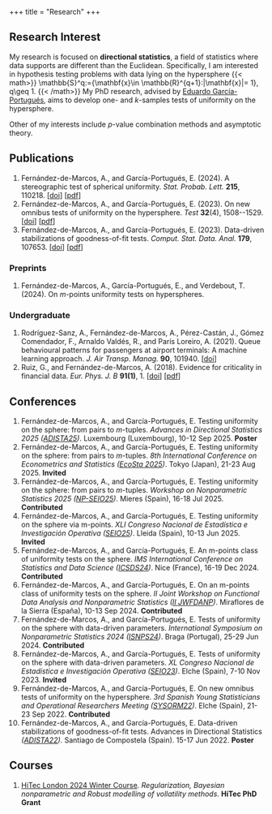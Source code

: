 +++
title = "Research"
+++

## Research Interest

My research is focused on **directional statistics**, a field of statistics where data supports are different than the Euclidean. Specifically, I am interested in hypothesis testing problems with data lying on the hypersphere 
{{< math>}}
\mathbb{S}^q:=\{\mathbf{x}\in \mathbb{R}^{q+1}:\|\mathbf{x}\|= 1\}, q\geq 1.
{{< /math>}}
My PhD research, advised by <a href="https://egarpor.github.io/" target="_blank">Eduardo García-Portugués</a>, aims to develop one- and $k$-samples tests of uniformity on the hypersphere.

Other of my interests include $p$-value combination methods and asymptotic theory.

## Publications

1. Fernández-de-Marcos, A., and García-Portugués, E. (2024). A stereographic test of spherical uniformity. *Stat. Probab. Lett.*&nbsp;**215**, 110218. [<a href="https://doi.org/10.1016/j.spl.2024.110218" target="_blank">doi</a>] [<a href="https://arxiv.org/pdf/2405.13531.pdf" target="_blank">pdf</a>]
1. Fernández-de-Marcos, A., and García-Portugués, E. (2023). On new omnibus tests of uniformity on the hypersphere. *Test*&nbsp;**32**(4), 1508--1529. [<a href="https://doi.org/10.1007/s11749-023-00882-x" target="_blank">doi</a>] [<a href="https://arxiv.org/pdf/2304.04519.pdf" target="_blank">pdf</a>]
1. Fernández-de-Marcos, A., and García-Portugués, E. (2023). Data-driven stabilizations of goodness-of-fit tests. *Comput. Stat. Data. Anal.*&nbsp;**179**, 107653. [<a href="https://doi.org/10.1016/j.csda.2022.107653" target="_blank">doi</a>] [<a href="https://arxiv.org/pdf/2112.01808.pdf" target="_blank">pdf</a>]

### Preprints
1. Fernández-de-Marcos, A., García-Portugués, E., and Verdebout, T. (2024). On $m$-points uniformity tests on hyperspheres.

### Undergraduate
1. Rodríguez-Sanz, A., Fernández-de-Marcos, A., Pérez-Castán, J., Gómez Comendador, F., Arnaldo Valdés, R., and París Loreiro, A. (2021). Queue behavioural patterns for passengers at airport terminals: A machine learning approach. *J. Air Transp. Manag.*&nbsp;**90**, 101940. [<a href="https://doi.org/10.1016/j.jairtraman.2020.101940" target="_blank">doi</a>]
1. Ruiz, G., and Fernández-de-Marcos, A. (2018). Evidence for criticality in financial data. *Eur. Phys. J. B*&nbsp;**91(1)**, 1. [<a href="https://doi.org/10.1140/epjb/e2017-80535-3" target="_blank">doi</a>] [<a href="https://arxiv.org/pdf/1702.06191.pdf" target="_blank">pdf</a>]

## Conferences
1. Fernández-de-Marcos, A., and García-Portugués, E. Testing uniformity on the sphere: from pairs to $m$-tuples. *Advances in Directional Statistics 2025 (<a href="https://math.uni.lu/midas/events/adista25/" target="_blank">ADISTA25</a>)*. Luxembourg (Luxembourg), 10-12 Sep 2025. **Poster**
1. Fernández-de-Marcos, A., and García-Portugués, E. Testing uniformity on the sphere: from pairs to $m$-tuples. *8th International Conference on Econometrics and Statistics (<a href="https://www.cmstatistics.org/EcoSta2025/index.php" target="_blank">EcoSta 2025</a>)*. Tokyo (Japan), 21-23 Aug 2025. **Invited**
1. Fernández-de-Marcos, A., and García-Portugués, E. Testing uniformity on the sphere: from pairs to $m$-tuples. *Workshop on Nonparametric Statistics 2025 (<a href="https://sites.google.com/view/wnpseio" target="_blank">NP-SEIO25</a>)*. Mieres (Spain), 16-18 Jul 2025. **Contributed**
1. Fernández-de-Marcos, A., and García-Portugués, E. Testing uniformity on the sphere via m-points. *XLI Congreso Nacional de Estadística e Investigación Operativa (<a href="https://seio2025.com/" target="_blank">SEIO25</a>)*. Lleida (Spain), 10-13 Jun 2025. **Invited**
1. Fernández-de-Marcos, A., and García-Portugués, E. An m-points class of uniformity tests on the sphere. *IMS International Conference on Statistics and Data Science (<a href="https://sites.google.com/view/ims-icsds2024/" target="_blank">ICSDS24</a>)*. Nice (France), 16-19 Dec 2024. **Contributed**
1. Fernández-de-Marcos, A., and García-Portugués, E. On an m-points class of uniformity tests on the sphere. *II Joint Workshop on Functional Data Analysis and Nonparametric Statistics (<a href="https://iiwfdanp.webnode.page/" target="_blank">II JWFDANP</a>)*. Miraflores de la Sierra (España), 10-13 Sep 2024. **Contributed**
1. Fernández-de-Marcos, A., and García-Portugués, E. Tests of uniformity on the sphere with data-driven parameters. *International Symposium on Nonparametric Statistics 2024 (<a href="https://w3.math.uminho.pt/ISNPS2024/" target="_blank">ISNPS24</a>)*. Braga (Portugal), 25-29 Jun 2024. **Contributed**
1. Fernández-de-Marcos, A., and García-Portugués, E. Tests of uniformity on the sphere with data-driven parameters. *XL Congreso Nacional de Estadística e Investigación Operativa (<a href="https://seio2023.com/" target="_blank">SEIO23</a>)*. Elche (Spain), 7-10 Nov 2023. **Invited**
1. Fernández-de-Marcos, A., and García-Portugués, E. On new omnibus tests of uniformity on the hypersphere. *3rd Spanish Young Statisticians and Operational Researchers Meeting (<a href="https://sysorm.umh.es/" target="_blank">SYSORM22</a>)*. Elche (Spain), 21-23 Sep 2022. **Contributed**
1. Fernández-de-Marcos, A., and García-Portugués, E. Data-driven stabilizations of goodness-of-fit tests. Advances in Directional Statistics *(<a href="http://eio.usc.es/pub/adista20/index.php/2-uncategorised/1-home" target="_blank">ADISTA22</a>)*. Santiago de Compostela (Spain). 15-17 Jun 2022. **Poster**

## Courses
1. <a href="https://www.hitecaction.org/london2024course.php" target="_blank">HiTec London 2024 Winter Course</a>. *Regularization, Bayesian nonparametric and Robust modelling of vollatility methods*. **HiTec PhD Grant**
